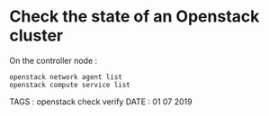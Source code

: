 # Check the state of an Openstack cluster

On the controller node : 

```
openstack network agent list
openstack compute service list
```


TAGS : openstack check verify
DATE : 01 07 2019